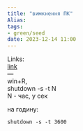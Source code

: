 ```yaml
---
title: "вимкнення ПК"
Alias: 
tags:
- green/seed
date: 2023-12-14 11:00
---
```

Links:  
[link](https://voll.kiev.ua/uk/blog/tajmer-vimknennya-komputera)  
—  
win+R,  
shutdown -s -t N  
N - час, у сек


на годину:

```
shutdown -s -t 3600
```